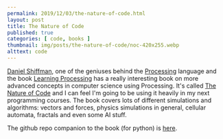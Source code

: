 ```yaml
---
permalink: 2019/12/03/the-nature-of-code.html
layout: post
title: The Nature of Code
published: true
categories: [ code, books ]
thumbnail: img/posts/the-nature-of-code/noc-420x255.webp
alttext: code
---
```


<a href="https://twitter.com/shiffman">Daniel Shiffman</a>, one of the geniuses behind the <a href="https://processing.org/">Processing</a> language and 
the book <a href="http://learningprocessing.com/">Learning Processing</a> has a really interesting book on more advanced concepts in computer science 
using Processing. It's called <a href="https://natureofcode.com/book/">The Nature of Code</a> and I can feel I'm going to be using it heavily in 
my next programming courses. The book covers lots of different simulations and algorithms: vectors and forces, physics simulations in general, 
cellular automata, fractals and even some AI stuff. 

The github repo companion to the book (for python) is <a href="https://github.com/nature-of-code/The-Nature-of-Code-Examples-Python">here</a>.